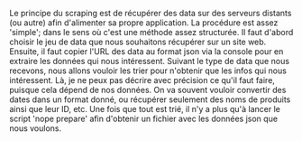Le principe du scraping est de récupérer des data sur des serveurs distants (ou autre) afin d'alimenter sa propre application.
La procédure est assez 'simple'; dans le sens où c'est une méthode assez structurée. Il faut d'abord choisir le jeu de data que nous souhaitons récupérer sur un site web. Ensuite, il faut copier l'URL des data au format json via la console pour en extraire les données qui nous intéressent.
Suivant le type de data que nous recevons, nous allons vouloir les trier pour n'obtenir que les infos qui nous intéressent. Là, je ne peux pas décrire avec précision ce qu'il faut faire, puisque cela dépend de nos données. On va souvent vouloir convertir des dates dans un format donné, ou récupérer seulement des noms de produits ainsi que leur ID, etc.
Une fois que tout est trié, il n'y a plus qu'à lancer le script 'nope prepare' afin d'obtenir un fichier avec les données json que nous voulons.
